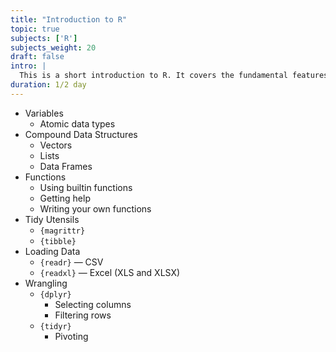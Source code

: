 ```yaml
---
title: "Introduction to R"
topic: true
subjects: ['R']
subjects_weight: 20
draft: false
intro: |
  This is a short introduction to R. It covers the fundamental features of the language and serves as a foundation for the rest of our R courses.
duration: 1/2 day
---
```


- Variables
	- Atomic data types
- Compound Data Structures
	- Vectors
	- Lists
	- Data Frames
- Functions
	- Using builtin functions
	- Getting help
	- Writing your own functions
- Tidy Utensils
	- `{magrittr}`
	- `{tibble}`
- Loading Data
	- `{readr}` — CSV
	- `{readxl}` — Excel (XLS and XLSX)
- Wrangling
	- `{dplyr}`
		- Selecting columns
		- Filtering rows
	- `{tidyr}`
		- Pivoting
